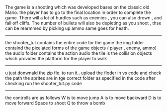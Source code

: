 The game is a shooting which was developed bases on the classic old Mario. the player has to go to the final location in order to complete the game. 
There will a lot of hurdles such as enemies , you can also drown , and fall off cliffs. The number of bullets will also be depleting as you shoot , thse can be rearmmed by picking up ammo same goes for heath.
****************************
the shooter_tut contains the entire code for the game
the img folder containd the pixelated forms of the game objects ( player , enemy, ammo)
the audio folder contains the action audio 
the tile is the collision objects which provides the platform for the player to walk
*****************************
u just donwnald the zip fle.
to run it..
upload the floder in vs code and check the path the sprites are in tge correct folder as specified in the code
after checking run the shooter_tut.py code
**************************
the controlls are as follows
W is to move jump
A is to move backward
D is to move forward
Space to shoot
Q to throw a bomb

